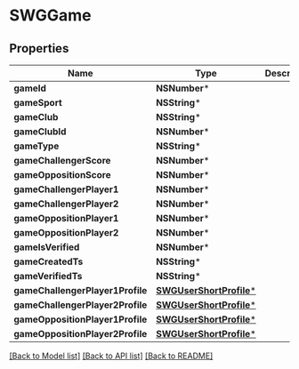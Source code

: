 # SWGGame

## Properties
Name | Type | Description | Notes
------------ | ------------- | ------------- | -------------
**gameId** | **NSNumber*** |  | [optional] 
**gameSport** | **NSString*** |  | [optional] 
**gameClub** | **NSString*** |  | [optional] 
**gameClubId** | **NSNumber*** |  | [optional] 
**gameType** | **NSString*** |  | [optional] 
**gameChallengerScore** | **NSNumber*** |  | [optional] 
**gameOppositionScore** | **NSNumber*** |  | [optional] 
**gameChallengerPlayer1** | **NSNumber*** |  | [optional] 
**gameChallengerPlayer2** | **NSNumber*** |  | [optional] 
**gameOppositionPlayer1** | **NSNumber*** |  | [optional] 
**gameOppositionPlayer2** | **NSNumber*** |  | [optional] 
**gameIsVerified** | **NSNumber*** |  | [optional] 
**gameCreatedTs** | **NSString*** |  | [optional] 
**gameVerifiedTs** | **NSString*** |  | [optional] 
**gameChallengerPlayer1Profile** | [**SWGUserShortProfile***](SWGUserShortProfile.md) |  | [optional] 
**gameChallengerPlayer2Profile** | [**SWGUserShortProfile***](SWGUserShortProfile.md) |  | [optional] 
**gameOppositionPlayer1Profile** | [**SWGUserShortProfile***](SWGUserShortProfile.md) |  | [optional] 
**gameOppositionPlayer2Profile** | [**SWGUserShortProfile***](SWGUserShortProfile.md) |  | [optional] 

[[Back to Model list]](../README.md#documentation-for-models) [[Back to API list]](../README.md#documentation-for-api-endpoints) [[Back to README]](../README.md)



